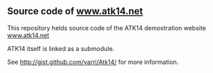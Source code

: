 Source code of www.atk14.net
----------------------------

This repository helds source code of the ATK14 demostration website www.atk14.net

ATK14 itself is linked as a submodule.

See http://gist.github.com/yarri/Atk14/ for more information.
